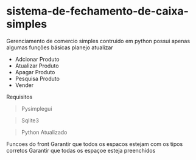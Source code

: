 # sistema-de-fechamento-de-caixa-simples
Gerenciamento de comercio simples contruido em python
possui apenas algumas funções básicas
planejo atualizar


- Adcionar Produto
- Atualizar Produto
- Apagar Produto
- Pesquisa Produto
- Vender


Requisitos

> Pysimplegui

> Sqlite3

> Python Atualizado



Funcoes do front
Garantir que todos os espacos estejam com os tipos corretos
Garantir que todas os espaçoe esteja preenchidos



